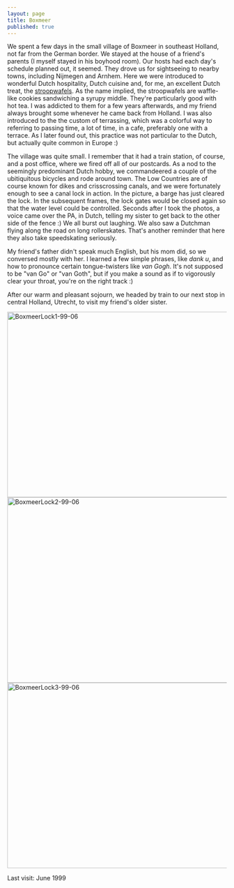 ```yaml
---
layout: page
title: Boxmeer
published: true
---
```

We spent a few days in the small village of Boxmeer in southeast Holland, not far from the German border. We stayed at the house of a friend's parents (I myself stayed in his boyhood room). Our hosts had each day's schedule planned out, it seemed. They drove us for sightseeing to nearby towns, including Nijmegen and Arnhem. Here we were introduced to wonderful Dutch hospitality, Dutch cuisine and, for me, an excellent Dutch treat, the <a href="http://en.wikipedia.org/wiki/Stroopwafel" target="_blank">stroopwafels</a>. As the name implied, the stroopwafels are waffle-like cookies sandwiching a syrupy middle. They're particularly good with hot tea. I was addicted to them for a few years afterwards, and my friend always brought some whenever he came back from Holland. I was also introduced to the the custom of terrassing, which was a colorful way to referring to passing time, a lot of time, in a cafe, preferably one with a terrace. As I later found out, this practice was not particular to the Dutch, but actually quite common in Europe :)

The village was quite small. I remember that it had a train station, of course, and a post office, where we fired off all of our postcards. As a nod to the seemingly predominant Dutch hobby, we commandeered a couple of the ubitiquitous bicycles and rode around town. The Low Countries are of course known for dikes and crisscrossing canals, and we were fortunately enough to see a canal lock in action. In the picture, a barge has just cleared the lock. In the subsequent frames, the lock gates would be closed again so that the water level could be controlled. Seconds after I took the photos, a voice came over the PA, in Dutch, telling my sister to get back to the other side of the fence :) We all burst out laughing. We also saw a Dutchman flying along the road on long rollerskates. That's another reminder that here they also take speedskating seriously.

My friend's father didn't speak much English, but his mom did, so we conversed mostly with her. I learned a few simple phrases, like <em>dank u</em>, and how to pronounce certain tongue-twisters like <em>van Gogh</em>. It's not supposed to be "van Go" or "van Goth", but if you make a sound as if to vigorously clear your throat, you're on the right track :)

After our warm and pleasant sojourn, we headed by train to our next stop in central Holland, Utrecht, to visit my friend's older sister.

<img src="http://yentran.isamonkey.org/gallery/boxmeer/BoxmeerLock1-99-06.jpg" title="BoxmeerLock1-99-06" width="640" height="425" />

<img src="http://yentran.isamonkey.org/gallery/boxmeer/BoxmeerLock2-99-06.jpg" title="BoxmeerLock2-99-06" width="640" height="425" />

<img src="http://yentran.isamonkey.org/gallery/boxmeer/BoxmeerLock3-99-06.jpg" title="BoxmeerLock3-99-06" width="640" height="425" />

Last visit: June 1999
